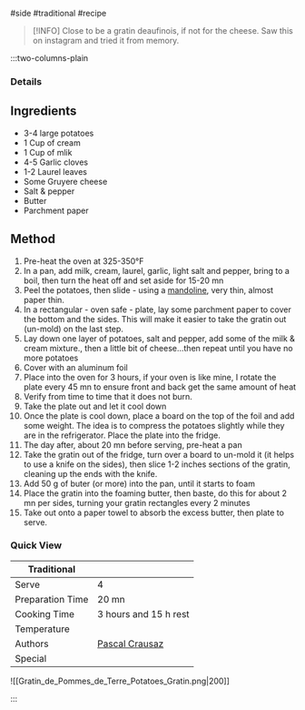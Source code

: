 #side #traditional #recipe

> [!INFO]
> Close to be a gratin deaufinois, if not for the cheese. Saw this on instagram and tried it from memory.

:::two-columns-plain

### Details
## Ingredients

- 3-4 large potatoes
- 1 Cup of cream
- 1 Cup of mlik
- 4-5 Garlic cloves
- 1-2 Laurel leaves
- Some Gruyere cheese
- Salt & pepper
- Butter
- Parchment paper


## Method

1. Pre-heat the oven at 325-350°F
2. In a pan, add milk, cream, laurel, garlic, light salt and pepper, bring to a boil, then turn the heat off and set aside for 15-20 mn
3. Peel the potatoes, then slide - using a [mandoline](https://www.amazon.com/Benriner-BN-64W-benrina/dp/B01D2C09LW), very thin, almost paper thin.
4. In a rectangular - oven safe - plate, lay some parchment paper to cover the bottom and the sides. This will make it easier to take the gratin out (un-mold) on the last step.
5. Lay down one layer of potatoes, salt and pepper, add some of the milk & cream mixture., then a little bit of cheese...then repeat until you have no more potatoes
6. Cover with an aluminum foil
7. Place into the oven for 3 hours, if your oven is like mine, I rotate the plate every 45 mn to ensure front and back get the same amount of heat
8. Verify from time to time that it does not burn.
9. Take the plate out and let it cool down
10. Once the plate is cool down, place a board on the top of the foil and add some weight. The idea is to compress the potatoes slightly while they are in the refrigerator. Place the plate into the fridge.
11. The day after, about 20 mn before serving, pre-heat a pan
12. Take the gratin out of the fridge, turn over a board to un-mold it (it helps to use a knife on the sides), then slice 1-2 inches sections of the gratin, cleaning up the ends with the knife.
13. Add 50 g of buter (or more) into the pan, until it starts to foam
14. Place the gratin into the foaming butter, then baste, do this for about 2 mn per sides, turning your gratin rectangles every 2 minutes
15. Take out onto a paper towel to absorb the excess butter, then plate to serve.




### Quick View
| Traditional      |                                                |
| ---------------- | ---------------------------------------------- |
| Serve            | 4                                              |
| Preparation Time | 20 mn                                          |
| Cooking Time     | 3 hours and 15 h rest                          |
| Temperature      |                                                |
| Authors          | [Pascal Crausaz](mailto:pascal@askpascal.com)  |
| Special          |                                                |

![[Gratin_de_Pommes_de_Terre_Potatoes_Gratin.png|200]]

:::

